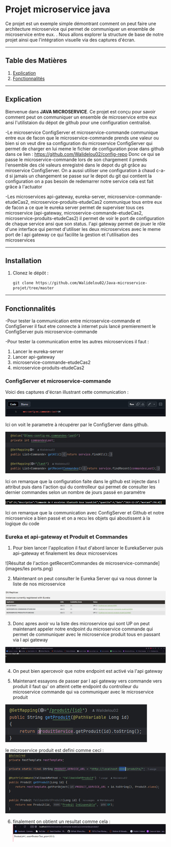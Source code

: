 # Projet microservice java

Ce projet est un exemple simple démontrant comment on peut faire une architecture microservice qui permet de communiquer un ensemble de microservice entre eux.
. Nous allons explorer la structure de base de notre projet ainsi que l'intégration visuelle via des captures d'écran.

---

## Table des Matières
1. [Explication](#introduction)
2. [Fonctionnalités](#fonctionnalités)

---

## Explication

Bienvenue dans **JAVA MICROSERVICE**. Ce projet est conçu pour savoir comment peut on communiquer un ensemble de microservice entre eux ansi l'utilistaion du dépot de github pour une configuration centralisé.

-Le microservice ConfigServer et microservice-commande communique entre eux de facon que le microservice-commande prends une valeur ou bien si on veut dire sa configuration du microservice ConfigServer qui permet
de charger en lui meme le fichier de configuration pose dans github dans ce lien :
https://github.com/Walidelou02/config-repo
Donc ce qui se passe le microservice-commande lors de son chargement il prends l'ensemble des clé valeurs enregistré dans le depot du git grâce au miroservice ConfigServer.
On a aussi utiliser une configuration à chaud c-a-d si jamais un changement se passe sur le depot du git qui contient la configuration on a pas besoin de redemarrer notre service
cela est fait grâce à l'actuator

-Les microservices  api-gateway, eureka-server, microservice-commande-etudeCas2, microservice-produits-etudeCas2 communique tous entre eux
de facon a ce que le eureka server permet de superviser tous ces microservice (api-gateway, microservice-commande-etudeCas2, microservice-produits-etudeCas2)
il permet de voir le port de configuration de chaque service ansi que son status.
l'api gateway permet de jouer le rôle d'une interface qui permet d'utiliser les deux microservices avec le meme port de l api gateway ce qui facilite la gestion et l'utilisation des microservices

---

## Installation

1. Clonez le dépôt :
   ```
   git clone https://github.com/Walidelou02/Java-microservice-projet/tree/master
   ```

---

## Fonctionnalités
-Pour tester la communication entre microservice-commande et ConfigServer il faut etre connecte à internet puis lancé premierement le ConfigServer puis microservice-commande

-Pour tester la communication entre les autres microservices il faut :
1) Lancer le eureka-server
2) Lancer api-gateway
3) microservice-commande-etudeCas2
4) microservice-produits-etudeCas2

### ConfigServer et microservice-commande
Voici des captures d'écran illustrant cette communication :

![Configuration prise du depôt de github](images/githubParameter.png)

Ici on voit le parametre à récupérer par le ConfigServer dans github.

![Controlleur de microservice-commande](images/ControllerGithubParameterAndFunctionUsingIt.png)

Ici on remarque que la configuration faite dans le github est injecte dans l attribut puis dans l'action qui du controlleur qui permet de consulter les dernier commandes selon un nombre de jours passé en paramétre

![Résultat de l'action getRecentCommandes de microservice-commande](images/ResultOfUseCase1.png)

Ici on remarque que la communication avec ConfigServer et Github et notre microservice a bien passé et on a recu les objets qui aboutissent à la logique du code

### Eureka et api-gateway et Produit et Commandes

1) Pour bien lancer l'application il faut d'abord lancer le EurekaServer puis api-gateway et finalement les deux microservices

![Résultat de l'action getRecentCommandes de microservice-commande](images/les ports.png)

2) Maintenant on peut consulter le Eureka Server qui va nous donner la liste de nos microservice

![Résultat de l'action getRecentCommandes de microservice-commande](images/eurekaScreen.png)

3) Donc apres avoir vu la liste des microservice qui sont UP on peut maintenant appeler notre endpoint du microservice commande qui permet de communiquer avec le microservice produit tous en passant via l api gateway

![Résultat de l'action getRecentCommandes de microservice-commande](images/apiGateWayAndCommands.png)

4) On peut bien apercevoir que notre endpoint est activé via l'api gateway

5) Maintenant essayons de passer par l api gateway vers commande vers produit
   il faut qu' on atteint cette endpoint du controlleur du microservice commande qui va communiquer avec le microservice produit 

![communicationWithOtherMicroserviceEndpoint.png](images%2FcommunicationWithOtherMicroserviceEndpoint.png)


le microservice produit est defini comme ceci :
![Résultat de l'action getRecentCommandes de microservice-commande](images/explication.png)

6) finalement on obtient un resultat comme cela :
   ![Résultat de l'action getRecentCommandes de microservice-commande](images/result.png)